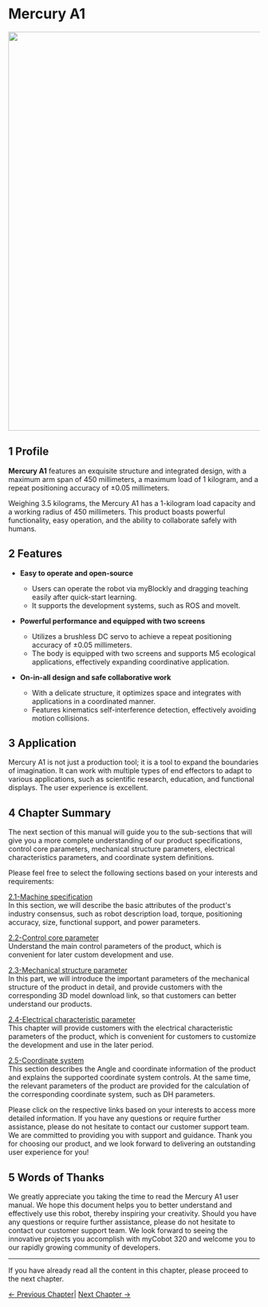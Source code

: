 # Mercury A1 

<img src="../../resources/8-FilesDownload/2-serialproduct/1.jpg " width="800" height="auto" />

## 1 Profile

**Mercury A1** features an exquisite structure and integrated design, with a maximum arm span of 450 millimeters, a maximum load of 1 kilogram, and a repeat positioning accuracy of ±0.05 millimeters. 

Weighing 3.5 kilograms, the Mercury A1 has a 1-kilogram load capacity and a working radius of 450 millimeters. This product boasts powerful functionality, easy operation, and the ability to collaborate safely with humans.

## 2  Features

-   **Easy to operate and open-source**
    -   Users can operate the robot via myBlockly and dragging teaching easily after quick-start learning.
    -   It supports the development systems, such as ROS and moveIt.
    
    
-   **Powerful performance and equipped with two screens**
    -   Utilizes a brushless DC servo to achieve a repeat positioning accuracy of ±0.05 millimeters.
    -   The body is equipped with two screens and supports M5 ecological applications, effectively expanding coordinative application.
    
-   **On-in-all design and safe collaborative work**
    -  With a delicate structure, it optimizes space and integrates with applications in a coordinated manner.
    -   Features kinematics self-interference detection, effectively avoiding motion collisions.
## 3 Application

Mercury A1 is not just a production tool; it is a tool to expand the boundaries of imagination. It can work with multiple types of end effectors to adapt to various applications, such as scientific research, education, and functional displays. The user experience is excellent.


## 4 Chapter Summary

The next section of this manual will guide you to the sub-sections that will give you a more complete understanding of our product specifications, control core parameters, mechanical structure parameters, electrical characteristics parameters, and coordinate system definitions.

Please feel free to select the following sections based on your interests and requirements:  

<a DesignPhilosophy="my-paragraph-1"></a>
[2.1-Machine specification](2.1.1-MachineSpecification.md)<br>
In this section, we will describe the basic attributes of the product's industry consensus, such as robot description load, torque, positioning accuracy, size, functional support, and power parameters.<br>

<a SuitableUsers="my-paragraph-2"></a>
[2.2-Control core parameter](2.1.2-ControlCoreParameter.md)<br>
Understand the main control parameters of the product, which is convenient for later custom development and use.<br>

<a ApplicationScenario="my-paragraph-3"></a>
[2.3-Mechanical structure parameter](2.1.2-ControlCoreParameter.md)<br>
In this part, we will introduce the important parameters of the mechanical structure of the product in detail, and provide customers with the corresponding 3D model download link, so that customers can better understand our products.<br>

<a AccessoriesandTools="my-paragraph-4"></a>
[2.4-Electrical characteristic parameter](2.1.4-ElectricalCharacteristicParameter.md)<br>
This chapter will provide customers with the electrical characteristic parameters of the product, which is convenient for customers to customize the development and use in the later period.<br>

<a AccessoriesandTools="my-paragraph-4"></a>
[2.5-Coordinate system](2.1.5-CoordinateSystem.md)<br>
This section describes the Angle and coordinate information of the product and explains the supported coordinate system controls. At the same time, the relevant parameters of the product are provided for the calculation of the corresponding coordinate system, such as DH parameters.<br>

Please click on the respective links based on your interests to access more detailed information. If you have any questions or require further assistance, please do not hesitate to contact our customer support team. We are committed to providing you with support and guidance. Thank you for choosing our product, and we look forward to delivering an outstanding user experience for you!<br>

## 5 Words of Thanks<br>

We greatly appreciate you taking the time to read the Mercury A1 user manual. We hope this document helps you to better understand and effectively use this robot, thereby inspiring your creativity. Should you have any questions or require further assistance, please do not hesitate to contact our customer support team. We look forward to seeing the innovative projects you accomplish with myCobot 320 and welcome you to our rapidly growing community of developers.<br>

----
If you have already read all the content in this chapter, please proceed to the next chapter.<br>

[← Previous Chapter](../2-ProductFeature/2.5-CoordinateSystem.md)| [Next Chapter →](../3-UserNotes\3.1-SafetyInstruction.md)